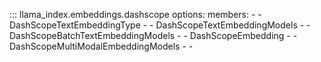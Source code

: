::: llama_index.embeddings.dashscope
    options:
      members:
        -
        - DashScopeTextEmbeddingType
        -
        - DashScopeTextEmbeddingModels
        -
        - DashScopeBatchTextEmbeddingModels
        -
        - DashScopeEmbedding
        -
        - DashScopeMultiModalEmbeddingModels
        -
        -
